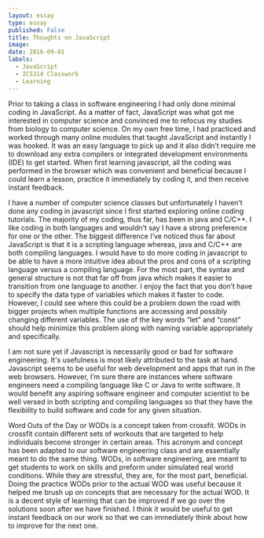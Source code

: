 ```yaml
---
layout: essay
type: essay
published: False
title: Thoughts on JavaScript
image: 
date: 2016-09-01
labels:
  - JavaScript
  - ICS314 Classwork
  - Learning
---
```


Prior to taking a class in software engineering I had only done minimal coding in JavaScript.  As a matter of fact, JavaScript was what got me interested in computer science and convinced me to refocus my studies from biology to computer science.  On my own free time, I had practiced and worked through many online modules that taught JavaScript and instantly I was hooked.  It was an easy language to pick up and it also didn’t require me to download any extra compilers or integrated development environments (IDE) to get started.  When first learning javascript, all the coding was performed in the browser which was convenient and beneficial because I could learn a lesson, practice it immediately by coding it, and then receive instant feedback.

I have a number of computer science classes but unfortunately I haven’t done any coding in javascript since I first started exploring online coding tutorials.  The majority of my coding, thus far, has been in java and C/C++.  I like coding in both languages and wouldn’t say I have a strong preference for one or the other. The biggest difference I’ve noticed thus far about JavaScript is that it is a scripting language whereas, java and C/C++ are both compiling languages.  I would have to do more coding in javascript to be able to have a more intuitive idea about the pros and cons of a scripting language versus a compiling language.   For the most part, the syntax and general structure is not that far off from java which makes it easier to transition from one language to another.  I enjoy the fact that you don’t have to specify the data type of variables which makes it faster to code.  However, I could see where this could be a problem down the road with bigger projects when multiple functions are accessing and possibly changing different variables.  The use of the key words “let” and “const” should help minimize this problem along with naming variable appropriately and specifically.  

I am not sure yet if Javascript is necessarily good or bad for software engineering. It's usefulness is most likely attributed to the task at hand.  Javascript seems to be useful for web development and apps that run in the web browsers.  However, I’m sure there are instances where software engineers need a compiling language like C or Java to write software.  It would benefit any aspiring software engineer and computer scientist to be well versed in both scripting and compiling languages so that they have the flexibility to build software and code for any given situation.  

Word Outs of the Day or WODs is a concept taken from crossfit.  WODs in crossfit contain different sets of workouts that are targeted to help individuals become stronger in certain areas.  This acronym and concept has been adapted to our software engineering class and are essentially meant to do the same thing.  WODs, in software engineering, are meant to get students to work on skills and preform under simulated real world conditions.  While they are stressful, they are, for the most part, beneficial.  Doing the practice WODs prior to the actual WOD was useful because it helped me brush up on concepts that are necessary for the actual WOD.  It is a decent style of learning that can be improved if we go over the solutions soon after we have finished.  I think it would be useful to get instant feedback on our work so that we can immediately think about how to improve for the next one.                    

